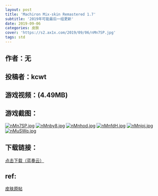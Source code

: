 ```yaml
---
layout: post
title: 'Machiron Mix-skin Remastered 1.7'
subtitle: '2019年可能最后一组更新'
date: 2019-09-06
categories: 皮肤
cover: 'https://s2.ax1x.com/2019/09/06/nMn7SP.jpg'
tags: std
---
```


## 作者：无

## 投稿者：kcwt
 
## 游戏视频：(4.49MB)

<div id="dplayer" width="100%" height="100%"></div>
<script src="../../../assets/js/DPlayer.min.js"></script>
<script>
const dp = new DPlayer({
    container: document.getElementById('dplayer'),
    screenshot: false,
    video: {
        url: 'https://soloopooo.gitee.io/video/Machiron.mp4',
        pic: '',
        thumbnails: 'https://moeplayer.b0.upaiyun.com/dplayer/hikarunara_thumbnails.jpg',
    }
    // subtitle: {
    //     url: 'webvtt.vtt'
    // },
    // danmaku: {
    //     id: 'demo',
    //     api: 'https://api.prprpr.me/dplayer/'
    // }
});
</script>


## 游戏截图：

[![nMn7SP.jpg](https://s2.ax1x.com/2019/09/06/nMn7SP.jpg)](https://imgchr.com/i/nMn7SP)
[![nMnby8.jpg](https://s2.ax1x.com/2019/09/06/nMnby8.jpg)](https://imgchr.com/i/nMnby8)
[![nMnhod.jpg](https://s2.ax1x.com/2019/09/06/nMnhod.jpg)](https://imgchr.com/i/nMnhod)
[![nMnfdH.jpg](https://s2.ax1x.com/2019/09/06/nMnfdH.jpg)](https://imgchr.com/i/nMnfdH)
[![nMnjoj.jpg](https://s2.ax1x.com/2019/09/06/nMnjoj.jpg)](https://imgchr.com/i/nMnjoj)
[![nMuSWq.jpg](https://s2.ax1x.com/2019/09/06/nMuSWq.jpg)](https://imgchr.com/i/nMuSWq)


## 下载链接：

[点击下载（蓝奏云）](https://www.lanzous.com/i61v3xe)


## ref:

[皮肤原帖](https://www.reddit.com/r/OsuSkins/comments/cr705f/simplified_skin_by_me_3/)
